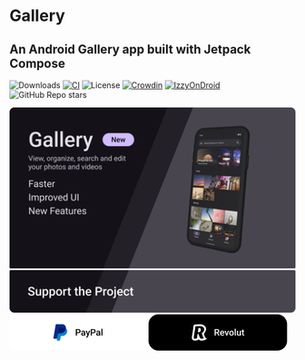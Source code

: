 # Gallery
## An Android Gallery app built with Jetpack Compose
![Downloads](https://img.shields.io/github/downloads/IacobIonut01/Gallery/total?color=%23247EE0&label=Downloads)
[![CI](https://github.com/IacobIonut01/Gallery/actions/workflows/release.yml/badge.svg?branch=v1)](https://github.com/IacobIonut01/Gallery/actions/workflows/release.yml)
![License](https://img.shields.io/github/license/IacobIonut01/Gallery?color=%23247EE0)
[![Crowdin](https://badges.crowdin.net/gallery-compose/localized.svg)](https://crowdin.com/project/gallery-compose)
[![IzzyOnDroid](https://img.shields.io/endpoint?url=https://apt.izzysoft.de/fdroid/api/v1/shield/com.dot.gallery)](https://apt.izzysoft.de/packages/com.dot.gallery/)
![GitHub Repo stars](https://img.shields.io/github/stars/IacobIonut01/Gallery?color=%23247EE0)

![](./screenshots/preview.png)
![](./screenshots/items/support_banner.png)
[![PayPal](./screenshots/items/support_paypal.png)](https://www.paypal.me/iacobionut01)
[![Revolut](./screenshots/items/support_revolut.png)](https://revolut.me/somaldoaca)
